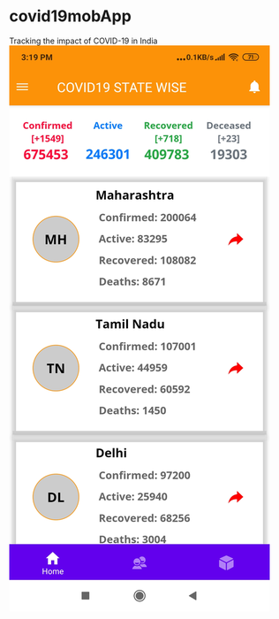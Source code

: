 # covid19mobApp
Tracking the impact of COVID-19 in India 
![Home screen](assets/HomePage.jpg?raw=true "Title")
